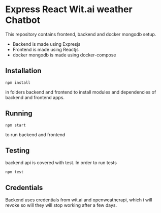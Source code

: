 # Express React Wit.ai weather Chatbot #

This repository contains frontend, backend and docker mongodb setup.

* Backend is made using Expresjs
* Frontend is made using Reactjs
* docker mongodb is made using docker-compose


## Installation ##
```
npm install
```
in folders backend and frontend to install modules and dependencies of backend and frontend apps.

## Running ##
```
npm start
```
to run backend and frontend

## Testing ##
backend api is covered with test. In order to run tests
```
npm test
```
## Credentials ##
Backend uses credentials from wit.ai and openweatherapi, which i will revoke so will they will stop working after a few days.


